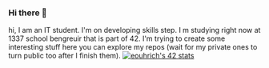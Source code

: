 ### Hi there 👋
hi, I am an IT student.
I'm on developing skills step.
I m studying right now at 1337 school bengreuir that is part of 42.
I'm trying to create some interesting stuff here you can explore my repos (wait for my private ones to turn public too after I finish them).
[![eouhrich's 42 stats](https://badge.mediaplus.ma/binary/eouhrich)](https://github.com/oakoudad/badge42)
<!--
**ErabaReta/ErabaReta** is a ✨ _special_ ✨ repository because its `README.md` (this file) appears on your GitHub profile.

Here are some ideas to get you started:

- 🔭 I’m currently working on ...
- 🌱 I’m currently learning ...
- 👯 I’m looking to collaborate on ...
- 🤔 I’m looking for help with ...
- 💬 Ask me about ...
- 📫 How to reach me: ...
- 😄 Pronouns: ...
- ⚡ Fun fact: ...
-->
